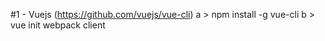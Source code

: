 #1 - Vuejs (https://github.com/vuejs/vue-cli)
   a > npm install -g vue-cli
   b > vue init webpack client

